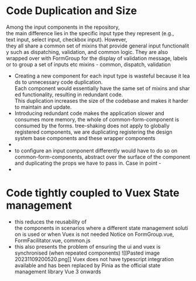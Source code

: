 # Code Duplication and Size
Among the input components in the repository, the main difference lies in the specific input type they represent (e.g., text input, select input, checkbox input). However, they all share a common set of mixins that provide general input functionality such as dispatching, validation, and common logic.
They are also wrapped over with FormGroup for the display of validation message, labels or to group a set of inputs etc
mixins - common, dispatch, validation
- Creating a new component for each input type is wasteful because it leads to unnecessary code duplication. Each component would essentially have the same set of mixins and shared functionality, resulting in redundant code. This duplication increases the size of the codebase and makes it harder to maintain and update.
- Introducing redundant code makes the application slower and consumes more memory, the whole of common-form-component is consumed by the forms. tree-shaking does not apply to globally registered components, we are duplicating registering the design system base components and these wrapper components
- 
- to configure an input component differently would have to do so on common-form-components, abstract over the surface of the component and duplicating the props we have to pass in. Case in point -
- 

# Code tightly coupled to Vuex State management
- this reduces the reusability of the components in scenarios where a different state management solution is used or when Vuex is not needed
Notice on FormGroup.vue, FormFacilitator.vue, common.js
- this also presents the problem of ensuring the ui and vuex is synchronised (when repeated components)
![[Pasted image 20231109200520.png]]
Vuex does not have typescript integration available and has been replaced by Pinia as the official state management library Vue 3 onwards